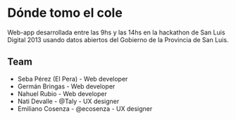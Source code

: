 Dónde tomo el cole
==================

Web-app desarrollada entre las 9hs y las 14hs en la hackathon de San Luis Digital 2013 usando datos abiertos del Gobierno de la Provincia de San Luis.

## Team ##

* Seba Pérez (El Pera) - Web developer
* Germán Bringas - Web developer
* Nahuel Rubio - Web developer
* Nati Devalle - @Taly - UX designer
* Emiliano Cosenza - @ecosenza - UX designer

